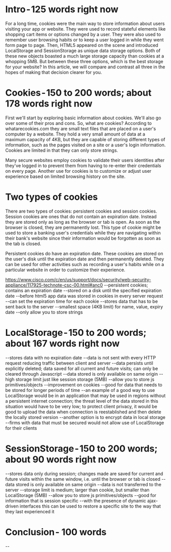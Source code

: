 # Intro - 125 words right now

For a long time, cookies were the main way to store information about users visiting your app or website. They were used to record stateful elements like shopping cart items or options changed by a user. They were also used to remember user browsing habits or to keep a user logged in while they went form page to page. Then, HTML5 appeared on the scene and introduced LocalStorage and SessionStorage as unique data storage options. Both of these new objects boasted a much large storage capacity than cookies at a whopping 5MB. But between these three options, which is the best storage for your website? In this article, we will compare and contrast all three in the hopes of making that decision clearer for you.

# Cookies - 150 to 200 words; about 178 words right now

First we'll start by exploring basic information about cookies. We'll also go over some of their pros and cons. So, what are cookies? According to whatarecookies.com they are small text files that are placed on a user's computer by a website. They hold a very small amount of data at a maximum capacity of 4KB, but they are capable of storing different types of information, such as the pages visited on a site or a user's login information. Cookies are limited in that they can only store strings.

Many secure websites employ cookies to validate their users identities after they've logged in to prevent them from having to re-enter their credentials on every page. Another use for cookies is to customize or adjust user experience based on limited browsing history on the site.

# Two types of cookies

There are two types of cookies: persistent cookies and session cookies. Session cookies are ones that do not contain an expiration date. Instead they are stored only as long as the browser or tab is open. As soon as the browser is closed, they are permanently lost. This type of cookie might be used to store a banking user's credentials while they are navigating within their bank's website since their information would be forgotten as soon as the tab is closed.

Persistent cookies do have an expiration date. These cookies are stored on the user's disk until the expiration date and then permanently deleted. They can be used for other activities such as recording a user's habits while on a particular website in order to customize their experience.

https://www.cisco.com/c/en/us/support/docs/security/web-security-appliance/117925-technote-csc-00.html#anc0
--persistent cookies; contains an expiration date
--stored on a disk until the specified expiration date
--before html5 app data was stored in cookies in every server request
--can set the expiration time for each cookie
--stores data that has to be sent back to the server
--smallest space (4KB limit) for name, value, expiry date
--only allow you to store strings

# LocalStorage - 150 to 200 words; about 167 words right now
--stores data with no expiration date
--data is not sent with every HTTP request reducing traffic between client and server
--data persists until explicitly deleted; data saved for all current and future visits; can only be cleared through Javascript
--data stored is only available on same origin
--high storage limit just like session storage (5MB)
--allow you to store js primitives/objects
--improvement on cookies
--good for data that needs to be stored for longer periods of time
--an example of a good way to use LocalStorage would be in an application that may be used in regions without a persistent internet connection; the threat level of the data stored in this situation would have to be very low; to protect client privacy, it would be good to upload the data when connection is reestablished and then delete the locally stored version
--another option is to encrypt data in local storage
--firms with data that must be secured would not allow use of LocalStorage for their clients

# SessionStorage - 150 to 200 words; about 90 words right now
--stores data only during session; changes made are saved for current and future visits within the same window, i.e. until the browser or tab is closed
--data stored is only available on same origin
--data is not transferred to the server
--storage limit is medium; larger than cookie, but smaller than LocalStorage (5MB)
--allow you to store js primitives/objects
--good for information that is session specific
--with the presence of dynamic ajax-driven interfaces this can be used to restore a specific site to the way that they last experienced it


# Conclusion - 100 words
--
